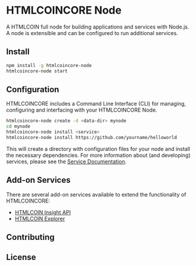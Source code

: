 HTMLCOINCORE Node
============

A HTMLCOIN full node for building applications and services with Node.js. A node is extensible and can be configured to run additional services.

## Install

```bash
npm install -g htmlcoincore-node
htmlcoincore-node start
```

## Configuration

HTMLCOINCORE includes a Command Line Interface (CLI) for managing, configuring and interfacing with your HTMLCOINCORE Node.

```bash
htmlcoincore-node create -d <data-dir> mynode
cd mynode
htmlcoincore-node install <service>
htmlcoincore-node install https://github.com/yourname/helloworld
```

This will create a directory with configuration files for your node and install the necessary dependencies. For more information about (and developing) services, please see the [Service Documentation](docs/services.md).

## Add-on Services

There are several add-on services available to extend the functionality of HTMLCOINCORE:

- [HTMLCOIN Insight API](https://github.com/HTML5/htmlcoin-api)
- [HTMLCOIN Explorer](https://github.com/HTML5/htmlcoin-explorer)

## Contributing



## License
